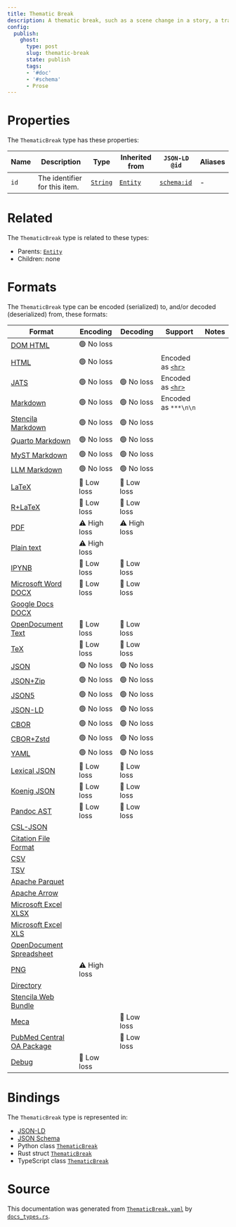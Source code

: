 ```yaml
---
title: Thematic Break
description: A thematic break, such as a scene change in a story, a transition to another topic, or a new document.
config:
  publish:
    ghost:
      type: post
      slug: thematic-break
      state: publish
      tags:
      - '#doc'
      - '#schema'
      - Prose
---
```


# Properties

The `ThematicBreak` type has these properties:

| Name | Description                   | Type                                                               | Inherited from                                                     | `JSON-LD @id`                        | Aliases |
| ---- | ----------------------------- | ------------------------------------------------------------------ | ------------------------------------------------------------------ | ------------------------------------ | ------- |
| `id` | The identifier for this item. | [`String`](https://stencila.ghost.io/docs/reference/schema/string) | [`Entity`](https://stencila.ghost.io/docs/reference/schema/entity) | [`schema:id`](https://schema.org/id) | -       |

# Related

The `ThematicBreak` type is related to these types:

- Parents: [`Entity`](https://stencila.ghost.io/docs/reference/schema/entity)
- Children: none

# Formats

The `ThematicBreak` type can be encoded (serialized) to, and/or decoded (deserialized) from, these formats:

| Format                                                                              | Encoding     | Decoding     | Support                                                                                        | Notes |
| ----------------------------------------------------------------------------------- | ------------ | ------------ | ---------------------------------------------------------------------------------------------- | ----- |
| [DOM HTML](https://stencila.ghost.io/docs/reference/formats/dom.html)               | 🟢 No loss    |              |                                                                                                |
| [HTML](https://stencila.ghost.io/docs/reference/formats/html)                       | 🟢 No loss    |              | Encoded as [`<hr>`](https://developer.mozilla.org/en-US/docs/Web/HTML/Element/hr)              |
| [JATS](https://stencila.ghost.io/docs/reference/formats/jats)                       | 🟢 No loss    | 🟢 No loss    | Encoded as [`<hr>`](https://jats.nlm.nih.gov/articleauthoring/tag-library/1.3/element/hr.html) |
| [Markdown](https://stencila.ghost.io/docs/reference/formats/md)                     | 🟢 No loss    | 🟢 No loss    | Encoded as `***\n\n`                                                                           |
| [Stencila Markdown](https://stencila.ghost.io/docs/reference/formats/smd)           | 🟢 No loss    | 🟢 No loss    |                                                                                                |
| [Quarto Markdown](https://stencila.ghost.io/docs/reference/formats/qmd)             | 🟢 No loss    | 🟢 No loss    |                                                                                                |
| [MyST Markdown](https://stencila.ghost.io/docs/reference/formats/myst)              | 🟢 No loss    | 🟢 No loss    |                                                                                                |
| [LLM Markdown](https://stencila.ghost.io/docs/reference/formats/llmd)               | 🟢 No loss    | 🟢 No loss    |                                                                                                |
| [LaTeX](https://stencila.ghost.io/docs/reference/formats/latex)                     | 🔷 Low loss   | 🔷 Low loss   |                                                                                                |
| [R+LaTeX](https://stencila.ghost.io/docs/reference/formats/rnw)                     | 🔷 Low loss   | 🔷 Low loss   |                                                                                                |
| [PDF](https://stencila.ghost.io/docs/reference/formats/pdf)                         | ⚠️ High loss | ⚠️ High loss |                                                                                                |
| [Plain text](https://stencila.ghost.io/docs/reference/formats/text)                 | ⚠️ High loss |              |                                                                                                |
| [IPYNB](https://stencila.ghost.io/docs/reference/formats/ipynb)                     | 🔷 Low loss   | 🔷 Low loss   |                                                                                                |
| [Microsoft Word DOCX](https://stencila.ghost.io/docs/reference/formats/docx)        | 🔷 Low loss   | 🔷 Low loss   |                                                                                                |
| [Google Docs DOCX](https://stencila.ghost.io/docs/reference/formats/gdocx)          |              |              |                                                                                                |
| [OpenDocument Text](https://stencila.ghost.io/docs/reference/formats/odt)           | 🔷 Low loss   | 🔷 Low loss   |                                                                                                |
| [TeX](https://stencila.ghost.io/docs/reference/formats/tex)                         | 🔷 Low loss   | 🔷 Low loss   |                                                                                                |
| [JSON](https://stencila.ghost.io/docs/reference/formats/json)                       | 🟢 No loss    | 🟢 No loss    |                                                                                                |
| [JSON+Zip](https://stencila.ghost.io/docs/reference/formats/json.zip)               | 🟢 No loss    | 🟢 No loss    |                                                                                                |
| [JSON5](https://stencila.ghost.io/docs/reference/formats/json5)                     | 🟢 No loss    | 🟢 No loss    |                                                                                                |
| [JSON-LD](https://stencila.ghost.io/docs/reference/formats/jsonld)                  | 🟢 No loss    | 🟢 No loss    |                                                                                                |
| [CBOR](https://stencila.ghost.io/docs/reference/formats/cbor)                       | 🟢 No loss    | 🟢 No loss    |                                                                                                |
| [CBOR+Zstd](https://stencila.ghost.io/docs/reference/formats/cbor.zstd)             | 🟢 No loss    | 🟢 No loss    |                                                                                                |
| [YAML](https://stencila.ghost.io/docs/reference/formats/yaml)                       | 🟢 No loss    | 🟢 No loss    |                                                                                                |
| [Lexical JSON](https://stencila.ghost.io/docs/reference/formats/lexical)            | 🔷 Low loss   | 🔷 Low loss   |                                                                                                |
| [Koenig JSON](https://stencila.ghost.io/docs/reference/formats/koenig)              | 🔷 Low loss   | 🔷 Low loss   |                                                                                                |
| [Pandoc AST](https://stencila.ghost.io/docs/reference/formats/pandoc)               | 🔷 Low loss   | 🔷 Low loss   |                                                                                                |
| [CSL-JSON](https://stencila.ghost.io/docs/reference/formats/csl)                    |              |              |                                                                                                |
| [Citation File Format](https://stencila.ghost.io/docs/reference/formats/cff)        |              |              |                                                                                                |
| [CSV](https://stencila.ghost.io/docs/reference/formats/csv)                         |              |              |                                                                                                |
| [TSV](https://stencila.ghost.io/docs/reference/formats/tsv)                         |              |              |                                                                                                |
| [Apache Parquet](https://stencila.ghost.io/docs/reference/formats/parquet)          |              |              |                                                                                                |
| [Apache Arrow](https://stencila.ghost.io/docs/reference/formats/arrow)              |              |              |                                                                                                |
| [Microsoft Excel XLSX](https://stencila.ghost.io/docs/reference/formats/xlsx)       |              |              |                                                                                                |
| [Microsoft Excel XLS](https://stencila.ghost.io/docs/reference/formats/xls)         |              |              |                                                                                                |
| [OpenDocument Spreadsheet](https://stencila.ghost.io/docs/reference/formats/ods)    |              |              |                                                                                                |
| [PNG](https://stencila.ghost.io/docs/reference/formats/png)                         | ⚠️ High loss |              |                                                                                                |
| [Directory](https://stencila.ghost.io/docs/reference/formats/directory)             |              |              |                                                                                                |
| [Stencila Web Bundle](https://stencila.ghost.io/docs/reference/formats/swb)         |              |              |                                                                                                |
| [Meca](https://stencila.ghost.io/docs/reference/formats/meca)                       |              | 🔷 Low loss   |                                                                                                |
| [PubMed Central OA Package](https://stencila.ghost.io/docs/reference/formats/pmcoa) |              | 🔷 Low loss   |                                                                                                |
| [Debug](https://stencila.ghost.io/docs/reference/formats/debug)                     | 🔷 Low loss   |              |                                                                                                |

# Bindings

The `ThematicBreak` type is represented in:

- [JSON-LD](https://stencila.org/ThematicBreak.jsonld)
- [JSON Schema](https://stencila.org/ThematicBreak.schema.json)
- Python class [`ThematicBreak`](https://github.com/stencila/stencila/blob/main/python/python/stencila/types/thematic_break.py)
- Rust struct [`ThematicBreak`](https://github.com/stencila/stencila/blob/main/rust/schema/src/types/thematic_break.rs)
- TypeScript class [`ThematicBreak`](https://github.com/stencila/stencila/blob/main/ts/src/types/ThematicBreak.ts)

# Source

This documentation was generated from [`ThematicBreak.yaml`](https://github.com/stencila/stencila/blob/main/schema/ThematicBreak.yaml) by [`docs_types.rs`](https://github.com/stencila/stencila/blob/main/rust/schema-gen/src/docs_types.rs).
